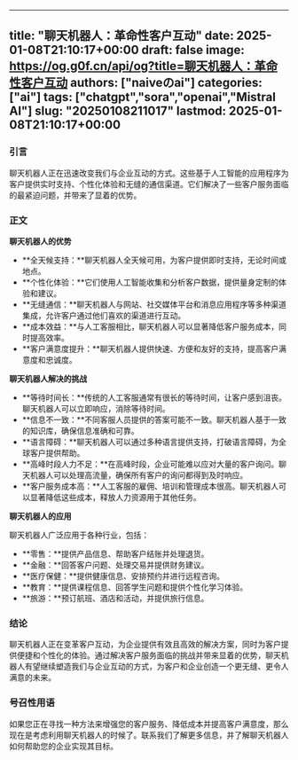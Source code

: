 
---
title: "聊天机器人：革命性客户互动"
date: 2025-01-08T21:10:17+00:00
draft: false
image: https://og.g0f.cn/api/og?title=聊天机器人：革命性客户互动
authors: ["naiveのai"]
categories: ["ai"]
tags: ["chatgpt","sora","openai","Mistral AI"]
slug: "20250108211017"
lastmod: 2025-01-08T21:10:17+00:00
---
### 引言

聊天机器人正在迅速改变我们与企业互动的方式。这些基于人工智能的应用程序为客户提供实时支持、个性化体验和无缝的通信渠道。它们解决了一些客户服务面临的最紧迫问题，并带来了显着的优势。

### 正文

**聊天机器人的优势**

* **全天候支持：**聊天机器人全天候可用，为客户提供即时支持，无论时间或地点。
* **个性化体验：**它们使用人工智能收集和分析客户数据，提供量身定制的体验和建议。
* **无缝通信：**聊天机器人与网站、社交媒体平台和消息应用程序等多种渠道集成，允许客户通过他们喜欢的渠道进行互动。
* **成本效益：**与人工客服相比，聊天机器人可以显著降低客户服务成本，同时提高效率。
* **客户满意度提升：**聊天机器人提供快速、方便和友好的支持，提高客户满意度和忠诚度。

**聊天机器人解决的挑战**

* **等待时间长：**传统的人工客服通常有很长的等待时间，让客户感到沮丧。聊天机器人可以立即响应，消除等待时间。
* **信息不一致：**不同客服人员提供的答案可能不一致。聊天机器人基于一致的知识库，确保信息准确和可靠。
* **语言障碍：**聊天机器人可以通过多种语言提供支持，打破语言障碍，为全球客户提供帮助。
* **高峰时段人力不足：**在高峰时段，企业可能难以应对大量的客户询问。聊天机器人可以处理高流量，确保所有客户的询问都得到及时响应。
* **客户服务成本高：**人工客服的雇佣、培训和管理成本很高。聊天机器人可以显著降低这些成本，释放人力资源用于其他任务。

**聊天机器人的应用**

聊天机器人广泛应用于各种行业，包括：

* **零售：**提供产品信息、帮助客户结账并处理退货。
* **金融：**回答客户问题、处理交易并提供财务建议。
* **医疗保健：**提供健康信息、安排预约并进行远程咨询。
* **教育：**提供课程信息、回答学生问题和提供个性化学习体验。
* **旅游：**预订航班、酒店和活动，并提供旅行信息。

### 结论

聊天机器人正在变革客户互动，为企业提供有效且高效的解决方案，同时为客户提供便捷和个性化的体验。通过解决客户服务面临的挑战并带来显着的优势，聊天机器人有望继续塑造我们与企业互动的方式，为客户和企业创造一个更无缝、更令人满意的未来。

### 号召性用语

如果您正在寻找一种方法来增强您的客户服务、降低成本并提高客户满意度，那么现在是考虑利用聊天机器人的时候了。联系我们了解更多信息，并了解聊天机器人如何帮助您的企业实现其目标。